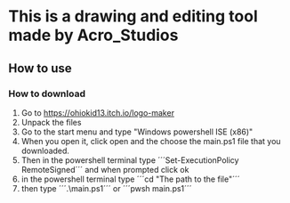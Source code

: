 # This is a drawing and editing tool made by Acro_Studios
## How to use
### How to download
1. Go to https://ohiokid13.itch.io/logo-maker
2. Unpack the files
3. Go to the start menu and type "Windows powershell ISE (x86)"
4. When you open it, click open and the choose the main.ps1 file that you downloaded.
5. Then in the powershell terminal type ´´´Set-ExecutionPolicy RemoteSigned´´´ and when prompted click ok
6. in the powershell terminal type ´´´cd "The path to the file"´´´
7. then type ´´´.\main.ps1´´´ or  ´´´pwsh main.ps1´´´

